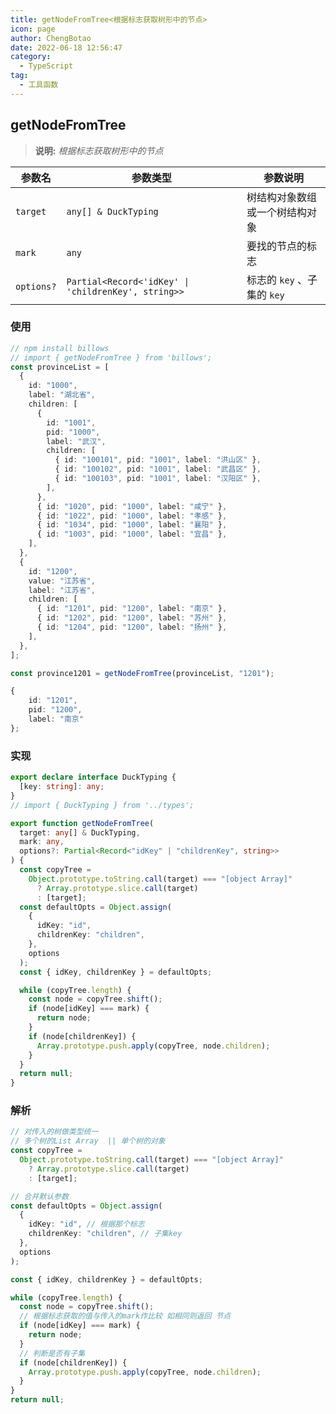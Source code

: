 ```yaml
---
title: getNodeFromTree<根据标志获取树形中的节点>
icon: page
author: ChengBotao
date: 2022-06-18 12:56:47
category:
  - TypeScript
tag:
  - 工具函数
---
```


<!--
 * @Author: Chengbotao
 * @Date: 2022-06-18 12:56:47
-->

## getNodeFromTree

> **说明:** _根据标志获取树形中的节点_

| 参数名     | 参数类型                                            | 参数说明                       |
| ---------- | --------------------------------------------------- | ------------------------------ |
| `target`   | `any[] & DuckTyping`                                | 树结构对象数组或一个树结构对象 |
| `mark`     | `any`                                               | 要找的节点的标志               |
| `options?` | `Partial<Record<'idKey' \| 'childrenKey', string>>` | 标志的 `key` 、子集的 `key`    |

### 使用

```ts
// npm install billows
// import { getNodeFromTree } from 'billows';
const provinceList = [
  {
    id: "1000",
    label: "湖北省",
    children: [
      {
        id: "1001",
        pid: "1000",
        label: "武汉",
        children: [
          { id: "100101", pid: "1001", label: "洪山区" },
          { id: "100102", pid: "1001", label: "武昌区" },
          { id: "100103", pid: "1001", label: "汉阳区" },
        ],
      },
      { id: "1020", pid: "1000", label: "咸宁" },
      { id: "1022", pid: "1000", label: "孝感" },
      { id: "1034", pid: "1000", label: "襄阳" },
      { id: "1003", pid: "1000", label: "宜昌" },
    ],
  },
  {
    id: "1200",
    value: "江苏省",
    label: "江苏省",
    children: [
      { id: "1201", pid: "1200", label: "南京" },
      { id: "1202", pid: "1200", label: "苏州" },
      { id: "1204", pid: "1200", label: "扬州" },
    ],
  },
];

const province1201 = getNodeFromTree(provinceList, "1201");

{
    id: "1201",
    pid: "1200",
    label: "南京"
};
```

### 实现

```ts
export declare interface DuckTyping {
  [key: string]: any;
}
// import { DuckTyping } from '../types';

export function getNodeFromTree(
  target: any[] & DuckTyping,
  mark: any,
  options?: Partial<Record<"idKey" | "childrenKey", string>>
) {
  const copyTree =
    Object.prototype.toString.call(target) === "[object Array]"
      ? Array.prototype.slice.call(target)
      : [target];
  const defaultOpts = Object.assign(
    {
      idKey: "id",
      childrenKey: "children",
    },
    options
  );
  const { idKey, childrenKey } = defaultOpts;

  while (copyTree.length) {
    const node = copyTree.shift();
    if (node[idKey] === mark) {
      return node;
    }
    if (node[childrenKey]) {
      Array.prototype.push.apply(copyTree, node.children);
    }
  }
  return null;
}
```

### 解析

```ts
// 对传入的树做类型统一
// 多个树的List Array  || 单个树的对象
const copyTree =
  Object.prototype.toString.call(target) === "[object Array]"
    ? Array.prototype.slice.call(target)
    : [target];

// 合并默认参数
const defaultOpts = Object.assign(
  {
    idKey: "id", // 根据那个标志
    childrenKey: "children", // 子集key
  },
  options
);

const { idKey, childrenKey } = defaultOpts;

while (copyTree.length) {
  const node = copyTree.shift();
  // 根据标志获取的值与传入的mark作比较 如相同则返回 节点
  if (node[idKey] === mark) {
    return node;
  }
  // 判断是否有子集
  if (node[childrenKey]) {
    Array.prototype.push.apply(copyTree, node.children);
  }
}
return null;
```
